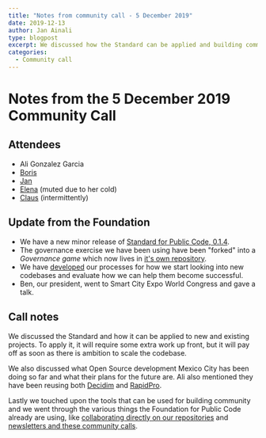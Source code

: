 ```yaml
---
title: "Notes from community call - 5 December 2019"
date: 2019-12-13
author: Jan Ainali
type: blogpost
excerpt: We discussed how the Standard can be applied and building communities.
categories:
  - Community call
---
```


# Notes from the 5 December 2019 Community Call

## Attendees
* Ali Gonzalez Garcia
* [Boris](https://publiccode.net/team/boris-van-hoytema.html)
* [Jan](https://publiccode.net/team/jan-ainali.html)
* [Elena](https://publiccode.net/team/elena-findley-de-regt.html) (muted due to her cold)
* [Claus](https://publiccode.net/team/claus-mullie.html) (intermittently)

## Update from the Foundation

* We have a new minor release of [Standard for Public Code, 0.1.4](https://github.com/publiccodenet/standard/releases/tag/0.1.4).
* The governance exercise we have been using have been "forked" into a *Governance game* which now lives in [it's own repository](https://github.com/publiccodenet/governance-game).
* We have [developed](https://github.com/publiccodenet/about/pull/520) our processes for how we start looking into new codebases and evaluate how we can help them become successful.
* Ben, our president, went to Smart City Expo World Congress and gave a talk.

## Call notes

We discussed the Standard and how it can be applied to new and existing projects. To apply it, it will require some extra work up front, but it will pay off as soon as there is ambition to scale the codebase.

We also discussed what Open Source development Mexico City has been doing so far and what their plans for the future are. Ali also mentioned they have been reusing both [Decidim](https://decidim.org/) and [RapidPro](https://rapidpro.github.io/rapidpro/).

Lastly we touched upon the tools that can be used for building community and we went through the various things the Foundation for Public Code already are using, like [collaborating directly on our repositories](https://github.com/publiccodenet) and [newsletters and these community calls](https://forms.gle/gn7wR2Eaxbv5g1BF9).
